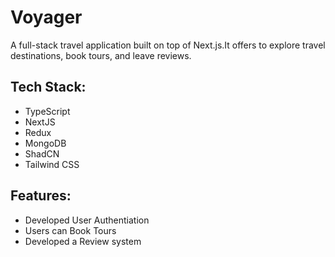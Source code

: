 
# Voyager

A full-stack travel application built on top of Next.js.It offers to explore travel destinations, book tours, and leave reviews.


## Tech Stack:
- TypeScript
- NextJS
- Redux
- MongoDB
- ShadCN
- Tailwind CSS

## Features:
- Developed User Authentiation
- Users can Book Tours
- Developed a Review system 